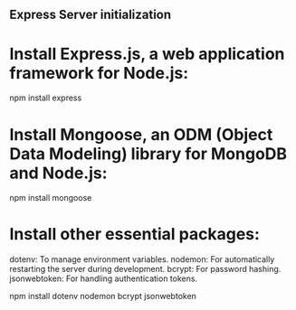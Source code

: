 ## Express Server initialization   

# Install Express.js, a web application framework for Node.js:

npm install express

# Install Mongoose, an ODM (Object Data Modeling) library for MongoDB and Node.js:

npm install mongoose

# Install other essential packages:
dotenv: To manage environment variables.
nodemon: For automatically restarting the server during development.
bcrypt: For password hashing.
jsonwebtoken: For handling authentication tokens.

npm install dotenv nodemon bcrypt jsonwebtoken
